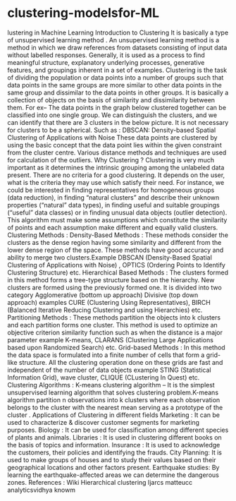 # clustering-modelsfor-ML
lustering in Machine Learning Introduction to Clustering  It is basically a type of unsupervised learning method . An unsupervised learning method is a method in which we draw references from datasets consisting of input data without labelled responses. Generally, it is used as a process to find meaningful structure, explanatory underlying processes, generative features, and groupings inherent in a set of examples. Clustering is the task of dividing the population or data points into a number of groups such that data points in the same groups are more similar to other data points in the same group and dissimilar to the data points in other groups. It is basically a collection of objects on the basis of similarity and dissimilarity between them.  For ex– The data points in the graph below clustered together can be classified into one single group. We can distinguish the clusters, and we can identify that there are 3 clusters in the below picture.      It is not necessary for clusters to be a spherical. Such as :   DBSCAN: Density-based Spatial Clustering of Applications with Noise These data points are clustered by using the basic concept that the data point lies within the given constraint from the cluster centre. Various distance methods and techniques are used for calculation of the outliers.  Why Clustering ? Clustering is very much important as it determines the intrinsic grouping among the unlabeled data present. There are no criteria for a good clustering. It depends on the user, what is the criteria they may use which satisfy their need. For instance, we could be interested in finding representatives for homogeneous groups (data reduction), in finding “natural clusters” and describe their unknown properties (“natural” data types), in finding useful and suitable groupings (“useful” data classes) or in finding unusual data objects (outlier detection). This algorithm must make some assumptions which constitute the similarity of points and each assumption make different and equally valid clusters.  Clustering Methods :  Density-Based Methods : These methods consider the clusters as the dense region having some similarity and different from the lower dense region of the space. These methods have good accuracy and ability to merge two clusters.Example DBSCAN (Density-Based Spatial Clustering of Applications with Noise) , OPTICS (Ordering Points to Identify Clustering Structure) etc. Hierarchical Based Methods : The clusters formed in this method forms a tree-type structure based on the hierarchy. New clusters are formed using the previously formed one. It is divided into two category Agglomerative (bottom up approach) Divisive (top down approach) examples CURE (Clustering Using Representatives), BIRCH (Balanced Iterative Reducing Clustering and using Hierarchies) etc.  Partitioning Methods : These methods partition the objects into k clusters and each partition forms one cluster. This method is used to optimize an objective criterion similarity function such as when the distance is a major parameter example K-means, CLARANS (Clustering Large Applications based upon Randomized Search) etc. Grid-based Methods : In this method the data space is formulated into a finite number of cells that form a grid-like structure. All the clustering operation done on these grids are fast and independent of the number of data objects example STING (Statistical Information Grid), wave cluster, CLIQUE (CLustering In Quest) etc. Clustering Algorithms :  K-means clustering algorithm – It is the simplest unsupervised learning algorithm that solves clustering problem.K-means algorithm partition n observations into k clusters where each observation belongs to the cluster with the nearest mean serving as a prototype of the cluster .   Applications of Clustering in different fields  Marketing : It can be used to characterize &amp; discover customer segments for marketing purposes. Biology : It can be used for classification among different species of plants and animals. Libraries : It is used in clustering different books on the basis of topics and information. Insurance : It is used to acknowledge the customers, their policies and identifying the frauds. City Planning: It is used to make groups of houses and to study their values based on their geographical locations and other factors present. Earthquake studies: By learning the earthquake-affected areas we can determine the dangerous zones.  References : Wiki Hierarchical clustering Ijarcs matteucc analyticsvidhya knowm
